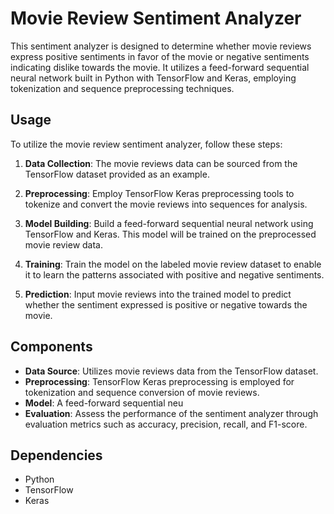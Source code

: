 # Movie Review Sentiment Analyzer

This sentiment analyzer is designed to determine whether movie reviews express positive sentiments in favor of the movie or negative sentiments indicating dislike towards the movie. It utilizes a feed-forward sequential neural network built in Python with TensorFlow and Keras, employing tokenization and sequence preprocessing techniques.

## Usage

To utilize the movie review sentiment analyzer, follow these steps:

1. **Data Collection**: The movie reviews data can be sourced from the TensorFlow dataset provided as an example.

2. **Preprocessing**: Employ TensorFlow Keras preprocessing tools to tokenize and convert the movie reviews into sequences for analysis.

3. **Model Building**: Build a feed-forward sequential neural network using TensorFlow and Keras. This model will be trained on the preprocessed movie review data.

4. **Training**: Train the model on the labeled movie review dataset to enable it to learn the patterns associated with positive and negative sentiments.

5. **Prediction**: Input movie reviews into the trained model to predict whether the sentiment expressed is positive or negative towards the movie.

## Components

- **Data Source**: Utilizes movie reviews data from the TensorFlow dataset.
- **Preprocessing**: TensorFlow Keras preprocessing is employed for tokenization and sequence conversion of movie reviews.
- **Model**: A feed-forward sequential neu
- **Evaluation**: Assess the performance of the sentiment analyzer through evaluation metrics such as accuracy, precision, recall, and F1-score.

## Dependencies

- Python
- TensorFlow
- Keras
